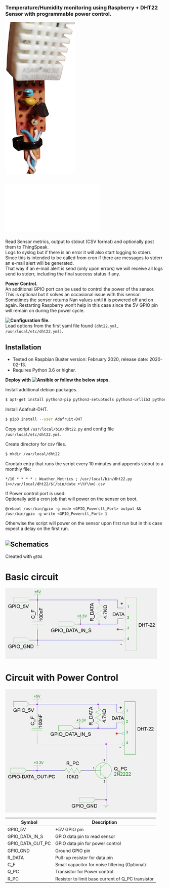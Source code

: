 ### Temperature/Humidity monitoring using Raspberry + DHT22 Sensor with programmable power control.

![Logo](photos/DHT22%26Circuit_small.jpg)

## ![Weather Metrics script](dht22.py)

Read Sensor metrics, output to stdout (CSV format) and optionally post them to ThingSpeak.<br/>
Logs to syslog but if there is an error it will also start logging to stderr.<br/>
Since this is intended to be called from cron if there are messages to stderr an e-mail alert will be generated.<br/>
That way if an e-mail alert is send (only upon errors) we will receive all logs send to stderr, including the final success status if any.

**Power Control.**<br/>
An additional GPIO port can be used to control the power of the sensor.<br/>
This is optional but it solves an occasional issue with this sensor. Sometimes the sensor returns Nan values until it is powered off and on again. Restarting Raspberry won’t help in this case since the 5V GPIO pin will remain on during the power cycle.

**![Configuration file](dht22.yml).**<br/>
Load options from the first yaml file found ```(dht22.yml, /usr/local/etc/dht22.yml)```.<br/>

## Installation
- Tested on Raspbian Buster version: February 2020, release date: 2020-02-13.
- Requires Python 3.6 or higher.

**Deploy with ![Ansible](ansible/) or follow the below steps.**

Install additional debian packages.
```sh
$ apt-get install python3-pip python3-setuptools python3-urllib3 python3-yaml python3-rpi.gpio
```

Install Adafruit-DHT.
```sh
$ pip3 install --user Adafruit-DHT
```

Copy script ```/usr/local/bin/dht22.py``` and config file  ```/usr/local/etc/dht22.yml```.

Create directory for csv files.
```sh
$ mkdir /var/local/dht22
```

Crontab entry that runs the script every 10 minutes and appends stdout to a monthly file:
```
*/10 * * * * : Weather_Metrics ; /usr/local/bin/dht22.py 1>>/var/local/dht22/$(/bin/date +\%Y\%m).csv
```

If Power control port is used:<br/>
Optionally add a cron job that will power on the sensor on boot.
```
@reboot /usr/bin/gpio -g mode <GPIO_Powerctl_Port> output && /usr/bin/gpio -g write <GPIO_Powerctl_Port> 1
```
Otherwise the script will power on the sensor upon first run but in this case expect a delay on the first run.

## ![Schematics](schematics/)
Created with ```gEDA```

# Basic circuit
![Basic circuit](schematics/DHT22_circuit_small.png)

# Circuit with Power Control
![Circuit with Power Control](schematics/DHT22_circuit_with_power_control_small.png)

| Symbol | Description |
| ------ | ----------- |
| GPIO_5V | +5V GPIO pin |
| GPIO_DATA_IN_S | GPIO data pin to read sensor |
| GPIO_DATA_OUT_PC | GPIO data pin for power control |
| GPIO_GND | Ground GPIO pin |
| R_DATA | Pull-up resistor for data pin |
| C_F | Small capacitor for noise filtering (Optional) |
| Q_PC | Transistor for Power control |
| R_PC | Resistor to limit base current of Q_PC transistor |

